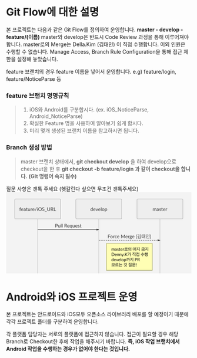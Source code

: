 # Git Flow에 대한 설명

본 프로젝트는 다음과 같은 Git Flow를 정의하여 운영합니다.
**master - develop - feature/(이름)**
master와 develop은 반드시 Code Review 과정을 통해 이루어져야 합니다.
master로의 Merge는 Della.Kim (김태인) 이 직접 수행합니다. 이외 인원은 수행할 수 없습니다.
Manage Access, Branch Rule Configuration을 통해 접근 제한을 설정해 놓았습니다.

feature 브랜치의 경우 feature 이름을 넣어서 운영합니다.
e.g) feature/login, feature/NoticeParse 등

### feature 브랜치 명명규칙
> 1. iOS와 Android를 구분합시다. (ex. iOS_NoticeParse, Android_NoticeParse)
> 2. 확실한 Feature 명을 사용하여 알아보기 쉽게 합시다.
> 3. 미리 몇개 생성된 브랜치 이름을 참고하시면 됩니다.

### Branch 생성 방법
> master 브랜치 상태에서,
> **git checkout develop**
> 을 하여 develop으로 checkout을 한 후
> **git checkout -b feature/login 과 같이 checkout을 합니다.** 
> **(GIt 명령어 숙지 필수)**

질문 사항은 갠톡 주세요 (헷갈린다 싶으면 무조건 갠톡주세요)
![screenshot](./ImageDiagram.png)

# Android와 iOS 프로젝트 운영

본 프로젝트는 안드로이드와 iOS모두 오픈소스 라이브러리 배포를 할 예정이기 때문에 각각 프로젝트 폴더를 구분하여 운영합니다.

각 플랫폼 담당자는 서로의 플랫폼에 접근하지 않습니다. 접근이 필요할 경우 해당 Branch로 Checkout한 후에 작업을 해주시기 바랍니다.
**즉, iOS 작업 브랜치에서 Android 작업을 수행하는 경우가 없어야 한다는 것입니다.**

